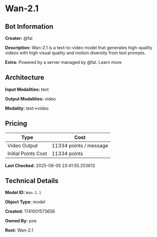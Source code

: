 # Wan-2.1

## Bot Information

**Creator:** @fal

**Description:** Wan-2.1 is a text-to-video model that generates high-quality videos with high visual quality and motion diversity from text prompts.

**Extra:** Powered by a server managed by @fal. Learn more


## Architecture

**Input Modalities:** text

**Output Modalities:** video

**Modality:** text->video


## Pricing

| Type | Cost |
|------|------|
| Video Output | 11334 points / message |
| Initial Points Cost | 11334 points |

**Last Checked:** 2025-08-05 23:41:55.253613


## Technical Details

**Model ID:** `Wan-2.1`

**Object Type:** model

**Created:** 1741001573656

**Owned By:** poe

**Root:** Wan-2.1
